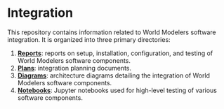 # Integration
This repository contains information related to World Modelers software integration. It is organized into three primary directories:

1. [**Reports**](https://github.com/WorldModelers/Integration/tree/master/Reports): reports on setup, installation, configuration, and testing of World Modelers software components. 
2. [**Plans**](https://github.com/WorldModelers/Integration/tree/master/Plans): integration planning documents.
3. [**Diagrams**](https://github.com/WorldModelers/Integration/tree/master/Diagrams): architecture diagrams detailing the integration of World Modelers software components.
4. [**Notebooks**](https://github.com/WorldModelers/Integration/tree/master/Notebooks): Jupyter notebooks used for high-level testing of various software components.